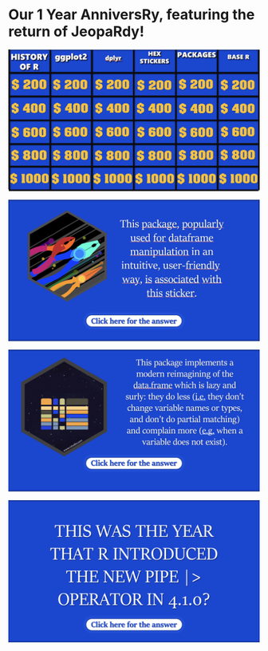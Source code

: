 # Our 1 Year AnniversRy, featuring the return of JeopaRdy! 

![](screenshot.png)

![](screenshot2.png)

![](screenshot3.png)

![](screenshot4.png)
